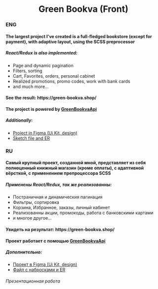 <h1 align="center">Green Bookva (Front)</h1>

<h3>ENG</h3>
<h4>The largest project I've created is a full-fledged bookstore (except for payment), with adaptive layout, using the SCSS preprocessor</h4> 
<h5>React/Redux is also implemented:</h5>
<ul>
  <li>Page and dynamic pagination</li>
  <li>Filters, sorting</li>
  <li>Cart, Favorites, orders, personal cabinet</li>
  <li>Realized promotions, promo codes, work with bank cards</li>
  <li>and much more...</li>
</ul>

<h4>See the result: https://green-bookva.shop/</h4>

<h4>The project is powered by <a href="https://github.com/victusic/GreenBookvaApi">GreenBookvaApi</a></h4>

<h5>Additionally:</h5>
<ul>
  <li><a href="https://www.figma.com/file/MNIRiMpLyB3krgtCViVkhe/Green-Bookva?type=design&node-id=0%3A1&mode=design&t=yUH5tkRf9JODAQhw-1">Project in Figma (Ui Kit, design)</a></li> 
  <li><a href="https://drive.google.com/drive/folders/1ohxieZ_U31q61mQcNQkOw1FyBHyYmExR?usp=sharing">Sketch file and ER</a></li>
</ul>

<h3>RU</h3>
<h4>Самый крупный проект, созданной мной, представляет из себя полноценный книжный магазин (кроме оплаты), с адаптивной вёрсткой, с применением препроцессора SCSS</h4>
<h5>Применены React/Redux, так же реализованны:</h5>
<ul>
  <li>Постраничная и динамическия пагинация</li>
  <li>Фильтры, сортировка</li>
  <li>Корзина, Избранное, заказы, личный кабинет</li>
  <li>Реализованны акции, промокоды, работа с банковскими картами</li>
  <li>и многое другое...</li>
</ul>

<h4>Увидеть на результат: https://green-bookva.shop/</h4>

<h4>Проект работает с помощью <a href="https://github.com/victusic/GreenBookvaApi">GreenBookvaApi</a></h4>

<h5>Дополнительно:</h5>
<ul>
  <li><a href="https://www.figma.com/file/MNIRiMpLyB3krgtCViVkhe/Green-Bookva?type=design&node-id=0%3A1&mode=design&t=yUH5tkRf9JODAQhw-1">Проект в Figma (Ui Kit, design)</a></li>
  <li><a href="https://drive.google.com/drive/folders/1ohxieZ_U31q61mQcNQkOw1FyBHyYmExR?usp=sharing">Файл с набросками и ER</a></li>
</ul>

<h6>Презентационная работа</h6>
